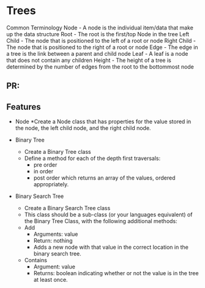 # Trees

Common Terminology Node - A node is the individual item/data that make up the data structure Root - The root is the first/top Node in the tree Left Child - The node that is positioned to the left of a root or node Right Child - The node that is positioned to the right of a root or node Edge - The edge in a tree is the link between a parent and child node Leaf - A leaf is a node that does not contain any children Height - The height of a tree is determined by the number of edges from the root to the bottommost node
## PR:

## Features

* Node
  *Create a Node class that has properties for the value stored in the node, the left child node, and the right child node.
* Binary Tree
  * Create a Binary Tree class
  * Define a method for each of the depth first traversals:
    * pre order
    * in order
    * post order which returns an array of the values, ordered appropriately.

* Binary Search Tree
  * Create a Binary Search Tree class
  * This class should be a sub-class (or your languages equivalent) of the Binary Tree Class, with the following additional methods:
  * Add
    * Arguments: value
    * Return: nothing
    * Adds a new node with that value in the correct location in the binary search tree.
  * Contains
    * Argument: value
    * Returns: boolean indicating whether or not the value is in the tree at least once.

